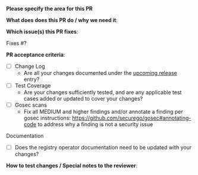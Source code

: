 **Please specify the area for this PR**

**What does does this PR do / why we need it**:

**Which issue(s) this PR fixes**:

Fixes #?

**PR acceptance criteria**:

- [ ] Change Log
    - Are all your changes documented under the [upcoming release](https://github.com/devfile/registry-operator/tree/main/CHANGELOG.md#unreleased) entry?
- [ ] Test Coverage 
    - Are your changes sufficiently tested, and are any applicable test cases added or updated to cover your changes?
- [ ] Gosec scans 
  - Fix all MEDIUM and higher findings and/or annotate a finding per gosec instructions: https://github.com/securego/gosec#annotating-code to address why a finding is not a security issue

Documentation
- [ ] Does the registry operator documentation need to be updated with your changes?

**How to test changes / Special notes to the reviewer**:
